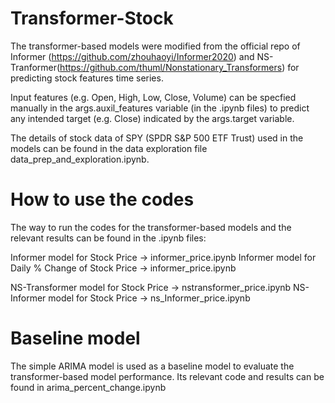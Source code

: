 # Transformer-Stock

The transformer-based models were modified from the official repo of Informer (https://github.com/zhouhaoyi/Informer2020) and NS-Tranformer(https://github.com/thuml/Nonstationary_Transformers) for predicting stock features time series. 

Input features (e.g. Open, High, Low, Close, Volume) can be specfied manually in the args.auxil_features variable (in the .ipynb files) to predict any intended target (e.g. Close) indicated by the args.target variable.

The details of stock data of SPY (SPDR S&P 500 ETF Trust) used in the models can be found in the data exploration file data_prep_and_exploration.ipynb. 

How to use the codes
========================================
The way to run the codes for the transformer-based models and the relevant results can be found in the .ipynb files:

Informer model for Stock Price -> informer_price.ipynb
Informer model for Daily % Change of Stock Price  -> informer_price.ipynb

NS-Transformer model for Stock Price -> nstransformer_price.ipynb 
NS-Informer model for Stock Price -> ns_Informer_price.ipynb

Baseline model
========================================
The simple ARIMA model is used as a baseline model to evaluate the transformer-based model performance. Its relevant code and results can be found in arima_percent_change.ipynb

